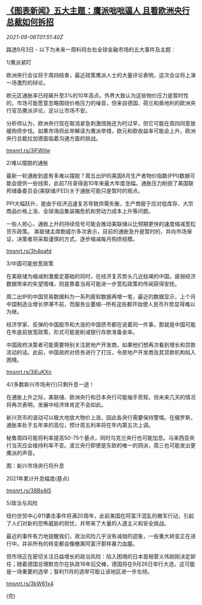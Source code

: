 <!--1630893662000-->
[《图表新闻》五大主题：鹰派咄咄逼人 且看欧洲央行总裁如何拆招](https://cn.reuters.com/article/graphic-market-themes-ecb-0906-idCNKBS2G203L)
------

<div><i>2021-09-06T01:51:40Z</i></div><p>路透9月3日 - 以下为未来一周料将左右全球金融市场的五大事件及主题：</p><p>1/鹰派紧盯</p><p>欧洲央行会议将于周四结束，最近政策鹰派人士的大量评论表明，这次会议将上演一场激烈的辩论。</p><p>欧元区通胀率已经飙升至3%的10年高点。外界大致认为这些物价压力是暂时性的，市场可能愿意忽略围绕价格压力的噪音，但来自德国、荷兰和奥地利的欧洲央行官员鹰派评论，足以让市场不安。</p><p>分析师认为，欧洲央行现在取消紧急刺激措施还为时过早，但它可能在周四同意放缓购债步伐。如果市场将此举解读为鹰派举措，欧元和欧收益率可能会上升。欧洲央行总裁拉加德面临着沟通方面的挑战。</p><p><a href="https://tmsnrt.rs/3jFWIlw">tmsnrt.rs/3jFWIlw</a></p><p>2/难以摆脱的通胀</p><p>最新一轮通胀到底有多难以摆脱？周五出炉的美国8月生产者物价指数(PPI)数据可能会提供一些线索，此前7月录得逾10年来最大年度涨幅。通胀压力削弱了美国联邦储备委员会(美联储/FED)关于通胀可能只是暂时的观点。</p><p>PPI大幅跃升，是由于经济迅速复苏导致供需失衡，生产商疲于应对低库存、大宗商品价格上涨、全球海运集装箱危机和劳动力成本上升等问题。</p><p>一些人担心，通胀上升的持续信号可能会推动美联储以比预期更快的速度缩减宽松货币政策。 美联储主席鲍威尔多次表示，目前的通胀急升是暂时的，并向市场保证，决策者将采取谨慎的方式，逐步缩减每月购债规模。</p><p><a href="https://tmsnrt.rs/3h4pafd">tmsnrt.rs/3h4pafd</a></p><p>3/中国可能放宽政策</p><p>在美联储为缩减刺激奠定基础的同时，在经济复苏势头几近枯竭的中国，疲弱经济数据带来的失望情绪，则是靠着当局可能进一步宽松政策的传闻获得安抚。</p><p>周二出炉的中国贸易数据料为一系列疲软数据再增一笔，最近的数据显示，上个月中国制造业增长停滞不前，而服务业萎缩--所有这些都开始使人民币升势显得难以为继。</p><p>经济学家、反弹的中国股市和大涨的中国债市都在说着同一件事，那就是中国可能在年底前放宽政策，形式可能是削减银行存款准备金率。</p><p>中国政府决策者可能需要特别关注房地产开发商，如果他们想再次看到增长和贷款流动的话。此前，中国政府对债务进行了打压，令房地产开发商及其贷款机构陷入困境。</p><p><a href="https://tmsnrt.rs/3jEuKXn">tmsnrt.rs/3jEuKXn</a></p><p>4/(多数新兴市场央行)只剩升息一途！</p><p>在通胀上升之际，美联储、欧洲央行和日本央行可能袖手旁观，但未来几天的情况将再次表明，发展中经济体肯定不会如此。</p><p>新兴货币的波动可以极大地放大物价上涨，因此各央行需要保持警惕。在俄罗斯，通胀率处于五年来的高位，预计周五利率将在年内第五次上调。</p><p>秘鲁周四可能将利率提高50-75个基点，同时乌克兰央行也可能加息。马来西亚央行当天应会维持利率不变。波兰央行即使是东欧的唯一的鸽派，周三也可能发出更鹰派的声音。</p><p>图：新兴市场央行将升息</p><p>2021年累计升息幅度(基点)</p><p><a href="https://tmsnrt.rs/38BsAl5">tmsnrt.rs/38BsAl5</a></p><p>5/政治与风险</p><p>纽约世贸中心911袭击事件将满20周年，此前美国在阿富汗混乱的撤军行动，引起了人们对新的恐怖威胁的担忧，并带来了大量的人道主义和安全挑战。</p><p>最近的事件有力地提醒我们，政治风险几乎没有减弱的迹象，一些重大转变正在进行中。并非所有的转变都会像撤离阿富汗那样暴力血腥。</p><p>但市场正在密切关注日益增长的政治风险：陷入困境的日本首相菅义伟刚刚决定卸任；随着德国总理默克尔在执政16年后交棒，德国将在9月26日举行大选，这可能是一场重要的选举；智利11月的选举可能让该地区进一步左倾。</p><p><a href="https://tmsnrt.rs/3kW61x4">tmsnrt.rs/3kW61x4</a></p><p>(完)</p>

